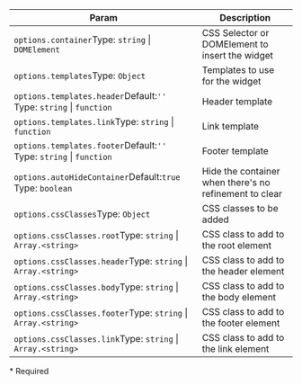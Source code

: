 | Param | Description |
| --- | --- |
| <span class='attr-required'>`options.container`</span><span class="attr-infos">Type: <code>string</code> &#124; <code>DOMElement</code></span> | CSS Selector or DOMElement to insert the widget |
| <span class='attr-optional'>`options.templates`</span><span class="attr-infos">Type: <code>Object</code></span> | Templates to use for the widget |
| <span class='attr-optional'>`options.templates.header`</span><span class="attr-infos">Default:<code class="attr-default">&#x27;&#x27;</code><br />Type: <code>string</code> &#124; <code>function</code></span> | Header template |
| <span class='attr-optional'>`options.templates.link`</span><span class="attr-infos">Type: <code>string</code> &#124; <code>function</code></span> | Link template |
| <span class='attr-optional'>`options.templates.footer`</span><span class="attr-infos">Default:<code class="attr-default">&#x27;&#x27;</code><br />Type: <code>string</code> &#124; <code>function</code></span> | Footer template |
| <span class='attr-optional'>`options.autoHideContainer`</span><span class="attr-infos">Default:<code class="attr-default">true</code><br />Type: <code>boolean</code></span> | Hide the container when there's no refinement to clear |
| <span class='attr-optional'>`options.cssClasses`</span><span class="attr-infos">Type: <code>Object</code></span> | CSS classes to be added |
| <span class='attr-optional'>`options.cssClasses.root`</span><span class="attr-infos">Type: <code>string</code> &#124; <code>Array.&lt;string&gt;</code></span> | CSS class to add to the root element |
| <span class='attr-optional'>`options.cssClasses.header`</span><span class="attr-infos">Type: <code>string</code> &#124; <code>Array.&lt;string&gt;</code></span> | CSS class to add to the header element |
| <span class='attr-optional'>`options.cssClasses.body`</span><span class="attr-infos">Type: <code>string</code> &#124; <code>Array.&lt;string&gt;</code></span> | CSS class to add to the body element |
| <span class='attr-optional'>`options.cssClasses.footer`</span><span class="attr-infos">Type: <code>string</code> &#124; <code>Array.&lt;string&gt;</code></span> | CSS class to add to the footer element |
| <span class='attr-optional'>`options.cssClasses.link`</span><span class="attr-infos">Type: <code>string</code> &#124; <code>Array.&lt;string&gt;</code></span> | CSS class to add to the link element |

<p class="attr-legend">* <span>Required</span></p>
